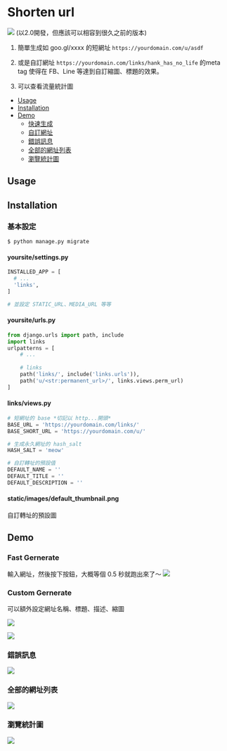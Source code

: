 # Shorten url

![](https://img.shields.io/badge/Django-2.0-blue.svg) (以2.0開發，但應該可以相容到很久之前的版本)

1. 簡單生成如 goo.gl/xxxx 的短網址 `https://yourdomain.com/u/asdf`

2. 或是自訂網址 `https://yourdomain.com/links/hank_has_no_life` 的meta tag 使得在 FB、Line 等達到自訂縮圖、標題的效果。

3. 可以查看流量統計圖

- [Usage](#usage)
- [Installation](#installation)
- [Demo](#demo)
    - [快速生成](#fast-gernerate)
    - [自訂網址](#custom-gernerate)
    - [錯誤訊息](#錯誤訊息)
    - [全部的網址列表](#全部的網址列表)
    - [瀏覽統計圖](#瀏覽統計圖)

## Usage



## Installation

### 基本設定

```
$ python manage.py migrate
```

#### yoursite/settings.py

```python
INSTALLED_APP = [
  # ...
  'links',
]

# 並設定 STATIC_URL、MEDIA_URL 等等
```

#### yoursite/urls.py

```python
from django.urls import path, include
import links
urlpatterns = [
    # ...
    
    # links
    path('links/', include('links.urls')),
    path('u/<str:permanent_url>/', links.views.perm_url)
]
```


#### links/views.py

```python
# 短網址的 base *切記以 http...開頭*
BASE_URL = 'https://yourdomain.com/links/'
BASE_SHORT_URL = 'https://yourdomain.com/u/'

# 生成永久網址的 hash_salt
HASH_SALT = 'meow'

# 自訂轉址的預設值
DEFAULT_NAME = ''
DEFAULT_TITLE = ''
DEFAULT_DESCRIPTION = ''

```

#### static/images/default_thumbnail.png
自訂轉址的預設圖


## Demo

### Fast Gernerate
輸入網址，然後按下按鈕，大概等個 0.5 秒就跑出來了～
![](https://i.imgur.com/ea9lgOt.png)

### Custom Gernerate

可以額外設定網址名稱、標題、描述、縮圖

![](https://i.imgur.com/XZnNHKo.png)

![](https://i.imgur.com/YufDDpR.png)

### 錯誤訊息

![](https://i.imgur.com/D4o9D1S.png)


### 全部的網址列表

![](https://i.imgur.com/c4Mcli3.png)

### 瀏覽統計圖

![](https://i.imgur.com/zM90mPW.png)
